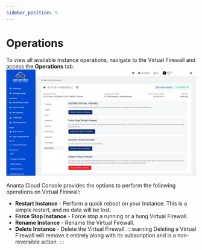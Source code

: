 ```yaml
---
sidebar_position: 9
---
```

# Operations

To view all available Instance operations, navigate to the Virtual Firewall and access the **Operations** tab.![Operations](img/Operations.png)

Ananta Cloud Console provides the options to perform the following operations on Virtual Firewall:
- **Restart Instance** - Perform a quick reboot on your Instance. This is a simple restart, and no data will be lost.
- **Force Stop Instance** - Force stop a running or a hung Virtual Firewall.
- **Rename Instance** - Rename the Virtual Firewall.
- **Delete Instance** - Delete the Virtual Firewall.
  :::warning
	Deleting a Virtual Firewall will remove it entirely along with its subscription and is a non-reversible action.
    :::